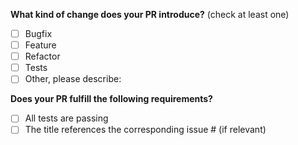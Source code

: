 <!--
Thank you for your Pull Request!

Please add a detailed description of what your PR addresses below and complete the following questions.

Before submitting, please review the contibutor guidelines: https://github.com/mml-io/mml-website/blob/main/CONTRIBUTING.md.
-->

**What kind of change does your PR introduce?** (check at least one)

- [ ] Bugfix
- [ ] Feature
- [ ] Refactor
- [ ] Tests
- [ ] Other, please describe:

**Does your PR fulfill the following requirements?**

- [ ] All tests are passing
- [ ] The title references the corresponding issue # (if relevant)
